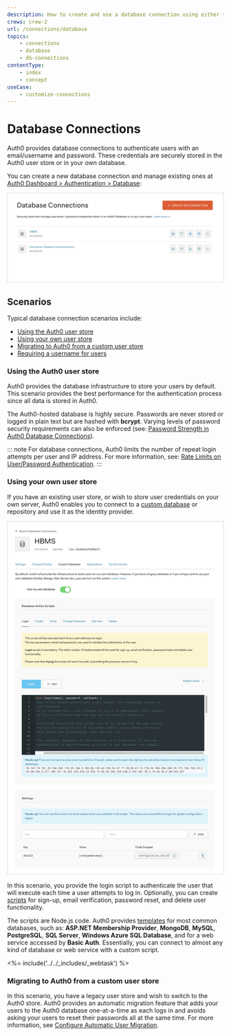 ```yaml
---
description: How to create and use a database connection using either the Auth0 user store or your own user store.
crews: crew-2
url: /connections/database
topics:
    - connections
    - database
    - db-connections
contentType: 
    - index
    - concept
useCase:
    - customize-connections
---
```


# Database Connections

Auth0 provides database connections to authenticate users with an email/username and password. These credentials are securely stored in the Auth0 user store or in your own database.

You can create a new database connection and manage existing ones at [Auth0 Dashboard > Authentication > Database](${manage_url}/#/connections/database):

![](/media/articles/connections/database/dashboard-connections-database-list.png)

## Scenarios

Typical database connection scenarios include:

* [Using the Auth0 user store](#using-the-auth0-user-store)
* [Using your own user store](#using-your-own-user-store)
* [Migrating to Auth0 from a custom user store](#migrating-to-auth0-from-a-custom-user-store)
* [Requiring a username for users](/connections/database/require-username)

### Using the Auth0 user store

Auth0 provides the database infrastructure to store your users by default. This scenario provides the best performance for the authentication process since all data is stored in Auth0.

The Auth0-hosted database is highly secure. Passwords are never stored or logged in plain text but are hashed with **bcrypt**. Varying levels of password security requirements can also be enforced (see: [Password Strength in Auth0 Database Connections](/password-strength)).

::: note
For database connections, Auth0 limits the number of repeat login attempts per user and IP address. For more information, see: [Rate Limits on User/Password Authentication](/policies/rate-limit-policy/database-connections-rate-limits).
:::

### Using your own user store

If you have an existing user store, or wish to store user credentials on your own server, Auth0 enables you to connect to a [custom database](/connections/database/custom-db) or repository and use it as the identity provider.

![Custom Database Configuration](/media/articles/connections/database/dashboard-connections-database-edit_view-custom-database.png)

In this scenario, you provide the login script to authenticate the user that will execute each time a user attempts to log in. Optionally, you can create [scripts](/connections/database/custom-db/templates) for sign-up, email verification, password reset, and delete user functionality.

The scripts are Node.js code. Auth0 provides [templates](/connections/database/custom-db/templates) for most common databases, such as: **ASP.NET Membership Provider**, **MongoDB**, **MySQL**, **PostgreSQL**, **SQL Server**, **Windows Azure SQL Database**, and for a web service accessed by **Basic Auth**. Essentially, you can connect to almost any kind of database or web service with a custom script.

<%= include('../../_includes/_webtask') %>

### Migrating to Auth0 from a custom user store

In this scenario, you have a legacy user store and wish to switch to the Auth0 store. Auth0 provides an automatic migration feature that adds your users to the Auth0 database one-at-a-time as each logs in and avoids asking your users to reset their passwords all at the same time. For more information, see [Configure Automatic User Migration](/users/guides/configure-automatic-migration).
